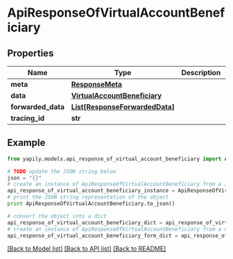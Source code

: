 # ApiResponseOfVirtualAccountBeneficiary


## Properties
Name | Type | Description | Notes
------------ | ------------- | ------------- | -------------
**meta** | [**ResponseMeta**](ResponseMeta.md) |  | [optional] 
**data** | [**VirtualAccountBeneficiary**](VirtualAccountBeneficiary.md) |  | [optional] 
**forwarded_data** | [**List[ResponseForwardedData]**](ResponseForwardedData.md) |  | [optional] 
**tracing_id** | **str** |  | [optional] 

## Example

```python
from yapily.models.api_response_of_virtual_account_beneficiary import ApiResponseOfVirtualAccountBeneficiary

# TODO update the JSON string below
json = "{}"
# create an instance of ApiResponseOfVirtualAccountBeneficiary from a JSON string
api_response_of_virtual_account_beneficiary_instance = ApiResponseOfVirtualAccountBeneficiary.from_json(json)
# print the JSON string representation of the object
print ApiResponseOfVirtualAccountBeneficiary.to_json()

# convert the object into a dict
api_response_of_virtual_account_beneficiary_dict = api_response_of_virtual_account_beneficiary_instance.to_dict()
# create an instance of ApiResponseOfVirtualAccountBeneficiary from a dict
api_response_of_virtual_account_beneficiary_form_dict = api_response_of_virtual_account_beneficiary.from_dict(api_response_of_virtual_account_beneficiary_dict)
```
[[Back to Model list]](../README.md#documentation-for-models) [[Back to API list]](../README.md#documentation-for-api-endpoints) [[Back to README]](../README.md)


